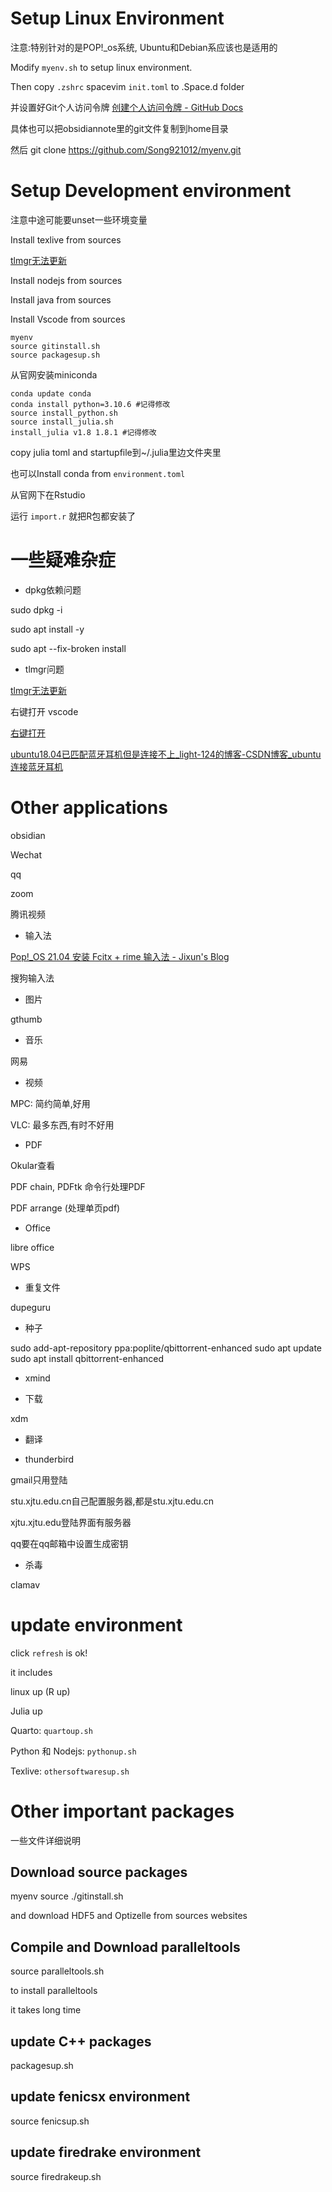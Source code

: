 # Setup Linux Environment

注意:特别针对的是POP!_os系统, Ubuntu和Debian系应该也是适用的

Modify `myenv.sh` to setup linux environment.

Then copy `.zshrc`  spacevim `init.toml` to .Space.d folder

并设置好Git个人访问令牌
[创建个人访问令牌 - GitHub Docs](https://docs.github.com/cn/authentication/keeping-your-account-and-data-secure/creating-a-personal-access-token)

具体也可以把obsidiannote里的git文件复制到home目录

然后
git clone https://github.com/Song921012/myenv.git

# Setup Development environment

注意中途可能要unset一些环境变量

Install texlive from sources

[tlmgr无法更新](https://tex.stackexchange.com/questions/203874/sudo-does-not-find-tlmgr)

Install nodejs from sources

Install java from sources

Install Vscode from sources

```
myenv
source gitinstall.sh
source packagesup.sh
```

从官网安装miniconda

```
conda update conda
conda install python=3.10.6 #记得修改
source install_python.sh
source install_julia.sh
install_julia v1.8 1.8.1 #记得修改
```
copy julia toml and startupfile到~/.julia里边文件夹里

也可以Install conda from `environment.toml`

从官网下在Rstudio

运行 `import.r` 就把R包都安装了

# 一些疑难杂症

- dpkg依赖问题

sudo dpkg -i

sudo apt install -y

sudo apt --fix-broken install

- tlmgr问题

[tlmgr无法更新](https://tex.stackexchange.com/questions/203874/sudo-does-not-find-tlmgr)

右键打开 vscode

[右键打开](https://zhuanlan.zhihu.com/p/143533486)

[ubuntu18.04已匹配蓝牙耳机但是连接不上_light-124的博客-CSDN博客_ubuntu连接蓝牙耳机](https://blog.csdn.net/handsomeandge/article/details/121529718)

# Other applications

obsidian


Wechat

qq

zoom

腾讯视频

- 输入法

[Pop!_OS 21.04 安装 Fcitx + rime 输入法 - Jixun's Blog](https://jixun.uk/posts/2021/pop-os-21-04-install-fcitx-rime/)

搜狗输入法


- 图片

gthumb

- 音乐

网易

- 视频

MPC: 简约简单,好用

VLC: 最多东西,有时不好用

- PDF

Okular查看

PDF chain, PDFtk 命令行处理PDF

PDF arrange (处理单页pdf)

- Office

libre office

WPS

- 重复文件

dupeguru

- 种子

sudo add-apt-repository ppa:poplite/qbittorrent-enhanced
sudo apt update
sudo apt install qbittorrent-enhanced

- xmind


- 下载

xdm

- 翻译

- thunderbird

gmail只用登陆

stu.xjtu.edu.cn自己配置服务器,都是stu.xjtu.edu.cn

xjtu.xjtu.edu登陆界面有服务器

qq要在qq邮箱中设置生成密钥

- 杀毒

clamav

# update environment

click `refresh` is ok!

it includes

linux up (R up)

Julia up

Quarto: `quartoup.sh`

Python 和 Nodejs: `pythonup.sh`

Texlive: `othersoftwaresup.sh`

# Other important packages

一些文件详细说明

## Download source packages

myenv
source ./gitinstall.sh

and download HDF5 and Optizelle from sources websites

## Compile and Download paralleltools

source paralleltools.sh

to install paralleltools

it takes long time

## update C++ packages

packagesup.sh

## update fenicsx environment

source fenicsup.sh

## update firedrake environment

source firedrakeup.sh
